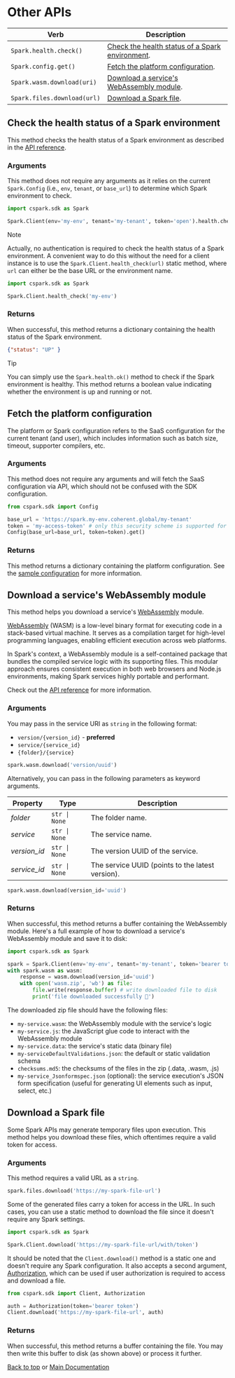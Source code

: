 <!-- markdownlint-disable-file MD024 -->

# Other APIs

| Verb                        | Description                                                                         |
| --------------------------- | ----------------------------------------------------------------------------------- |
| `Spark.health.check()`      | [Check the health status of a Spark environment](#check-the-health-status-of-a-spark-environment). |
| `Spark.config.get()`        | [Fetch the platform configuration](#fetch-the-platform-configuration). |
| `Spark.wasm.download(uri)`  | [Download a service's WebAssembly module](#download-a-services-webassembly-module). |
| `Spark.files.download(url)` | [Download a Spark file](#download-a-spark-file).                                    |

## Check the health status of a Spark environment

This method checks the health status of a Spark environment as described in the
[API reference](https://docs.coherent.global/integrations/diagnose-spark-connectivity).

### Arguments

This method does not require any arguments as it relies on the current `Spark.Config` (i.e., `env`,
`tenant`, or `base_url`) to determine which Spark environment to check.

```python
import cspark.sdk as Spark

Spark.Client(env='my-env', tenant='my-tenant', token='open').health.check()
```

> [!NOTE]
> Actually, no authentication is required to check the health status of a Spark environment.
> A convenient way to do this without the need for a client instance is to use the
> `Spark.Client.health_check(url)` static method, where `url` can either be the base
> URL or the environment name.

```python
import cspark.sdk as Spark

Spark.Client.health_check('my-env')
```

### Returns

When successful, this method returns a dictionary containing the health status of the
Spark environment.

```json
{"status": "UP" }
```

> [!TIP]
> You can simply use the `Spark.health.ok()` method to check if the Spark environment
> is healthy. This method returns a boolean value indicating whether the environment
> is up and running or not.

## Fetch the platform configuration

The platform or Spark configuration refers to the SaaS configuration for the current
tenant (and user), which includes information such as batch size, timeout, supporter
compilers, etc.

### Arguments

This method does not require any arguments and will fetch the SaaS configuration
via API, which should not be confused with the SDK configuration.

```python
from cspark.sdk import Config

base_url = 'https://spark.my-env.coherent.global/my-tenant'
token = 'my-access-token' # only this security scheme is supported for this API
Config(base_url=base_url, token=token).get()
```

### Returns

This method returns a dictionary containing the platform configuration.
See the [sample configuration](../../docs/samples/spark-config.json) for more information.

## Download a service's WebAssembly module

This method helps you download a service's [WebAssembly](https://webassembly.org/)
module.

[WebAssembly](https://webassembly.org/) (WASM) is a low-level binary format for
executing code in a stack-based virtual machine. It serves as a compilation target
for high-level programming languages, enabling efficient execution across web platforms.

In Spark's context, a WebAssembly module is a self-contained package that bundles
the compiled service logic with its supporting files. This modular approach ensures
consistent execution in both web browsers and Node.js environments, making Spark
services highly portable and performant.

Check out the [API reference](https://docs.coherent.global/spark-apis/webassembly-module-api)
for more information.

### Arguments

You may pass in the service URI as `string` in the following format:

- `version/{version_id}` - **preferred**
- `service/{service_id}`
- `{folder}/{service}`

```python
spark.wasm.download('version/uuid')
```

Alternatively, you can pass in the following parameters as keyword arguments.

| Property      | Type          | Description                      |
| ------------- | ------------- | -------------------------------- |
| _folder_      | `str \| None` | The folder name.                 |
| _service_     | `str \| None` | The service name.                |
| _version\_id_ | `str \| None` | The version UUID of the service. |
| _service\_id_ | `str \| None` | The service UUID (points to the latest version).|

```python
spark.wasm.download(version_id='uuid')
```

### Returns

When successful, this method returns a buffer containing the WebAssembly module.
Here's a full example of how to download a service's WebAssembly module and save
it to disk:

```python
import cspark.sdk as Spark

spark = Spark.Client(env='my-env', tenant='my-tenant', token='bearer token')
with spark.wasm as wasm:
    response = wasm.download(version_id='uuid')
    with open('wasm.zip', 'wb') as file:
        file.write(response.buffer) # write downloaded file to disk
        print('file downloaded successfully 🎉')
```

The downloaded zip file should have the following files:

- `my-service.wasm`: the WebAssembly module with the service's logic
- `my-service.js`: the JavaScript glue code to interact with the WebAssembly module
- `my-service.data`: the service's static data (binary file)
- `my-serviceDefaultValidations.json`: the default or static validation schema
- `checksums.md5`: the checksums of the files in the zip (.data, .wasm, .js)
- `my-service_Jsonformspec.json` (optional): the service execution's JSON form specification
  (useful for generating UI elements such as input, select, etc.)

## Download a Spark file

Some Spark APIs may generate temporary files upon execution. This method helps you
download these files, which oftentimes require a valid token for access.

### Arguments

This method requires a valid URL as a `string`.

```python
spark.files.download('https://my-spark-file-url')
```

Some of the generated files carry a token for access in the URL. In such cases, you
can use a static method to download the file since it doesn't require any Spark settings.

```python
import cspark.sdk as Spark

Spark.Client.download('https://my-spark-file-url/with/token')
```

It should be noted that the `Client.download()` method is a static one and doesn't require
any Spark configuration. It also accepts a second argument, [Authorization](../../src/cspark/sdk/_auth.py),
which can be used if user authorization is required to access and download a file.

```py
from cspark.sdk import Client, Authorization

auth = Authorization(token='bearer token')
Client.download('https://my-spark-file-url', auth)
```

### Returns

When successful, this method returns a buffer containing the file. You may then write
this buffer to disk (as shown above) or process it further.

[Back to top](#other-apis) or [Main Documentation](../readme.md)
